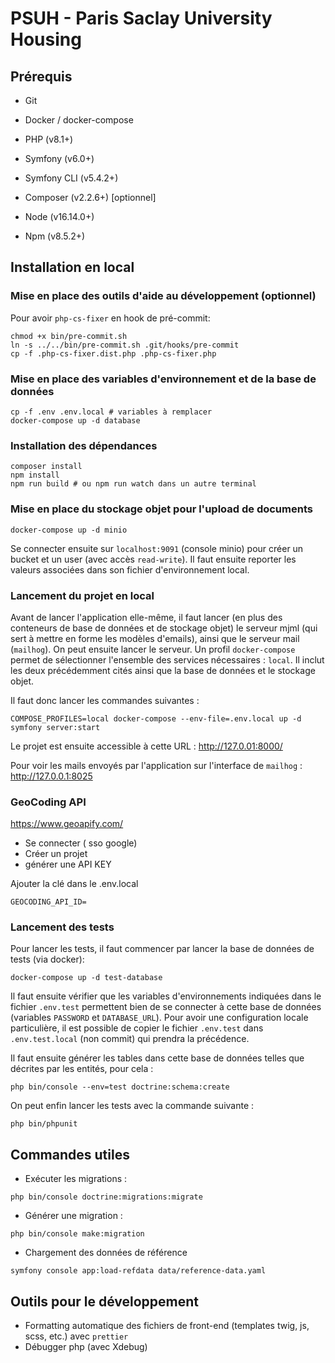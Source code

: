 # PSUH - Paris Saclay University Housing

## Prérequis

* Git
* Docker / docker-compose


* PHP (v8.1+)
* Symfony (v6.0+)
* Symfony CLI (v5.4.2+)
* Composer (v2.2.6+) [optionnel]


* Node (v16.14.0+)
* Npm (v8.5.2+)

## Installation en local

### Mise en place des outils d'aide au développement (optionnel)

Pour avoir `php-cs-fixer` en hook de pré-commit:

```
chmod +x bin/pre-commit.sh
ln -s ../../bin/pre-commit.sh .git/hooks/pre-commit
cp -f .php-cs-fixer.dist.php .php-cs-fixer.php
```

### Mise en place des variables d'environnement et de la base de données

```
cp -f .env .env.local # variables à remplacer
docker-compose up -d database
```

### Installation des dépendances
```
composer install
npm install
npm run build # ou npm run watch dans un autre terminal
```

### Mise en place du stockage objet pour l'upload de documents

```
docker-compose up -d minio
```

Se connecter ensuite sur `localhost:9091` (console minio) pour créer un bucket et un user (avec accès `read-write`). Il
faut ensuite reporter les valeurs associées dans son fichier d'environnement local.

### Lancement du projet en local

Avant de lancer l'application elle-même, il faut lancer (en plus des conteneurs de base de données et de stockage objet)
le serveur mjml (qui sert à mettre en forme les modèles d'emails), ainsi que le serveur mail (`mailhog`). On peut
ensuite lancer le serveur. Un profil `docker-compose` permet de sélectionner l'ensemble des services nécessaires :
`local`. Il inclut les deux précédemment cités ainsi que la base de données et le stockage objet.

Il faut donc lancer les commandes suivantes :

```
COMPOSE_PROFILES=local docker-compose --env-file=.env.local up -d
symfony server:start
```

Le projet est ensuite accessible à cette URL : http://127.0.01:8000/

Pour voir les mails envoyés par l'application sur l'interface de `mailhog` : http://127.0.0.1:8025

### GeoCoding API 

https://www.geoapify.com/

* Se connecter ( sso google) 
* Créer un projet 
* générer une API KEY

Ajouter la clé dans le .env.local 
```
GEOCODING_API_ID=
```

### Lancement des tests

Pour lancer les tests, il faut commencer par lancer la base de données de tests (via docker):

```
docker-compose up -d test-database
```

Il faut ensuite vérifier que les variables d'environnements indiquées dans le fichier `.env.test` permettent bien de se
connecter à cette base de données (variables `PASSWORD` et `DATABASE_URL`). Pour avoir une configuration locale
particulière, il est possible de copier le fichier `.env.test` dans `.env.test.local` (non commit) qui prendra la
précédence.

Il faut ensuite générer les tables dans cette base de données telles que décrites par les entités, pour cela :

```
php bin/console --env=test doctrine:schema:create
```

On peut enfin lancer les tests avec la commande suivante :

```
php bin/phpunit
```


## Commandes utiles

* Exécuter les migrations :
```
php bin/console doctrine:migrations:migrate
```

* Générer une migration :
```
php bin/console make:migration
```

* Chargement des données de référence 
```
symfony console app:load-refdata data/reference-data.yaml
```

## Outils pour le développement

* Formatting automatique des fichiers de front-end (templates twig, js, scss, etc.) avec `prettier`
* Débugger php (avec Xdebug)
